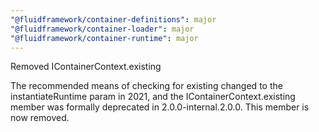 ```yaml
---
"@fluidframework/container-definitions": major
"@fluidframework/container-loader": major
"@fluidframework/container-runtime": major
---
```


Removed IContainerContext.existing

The recommended means of checking for existing changed to the instantiateRuntime param in 2021, and the IContainerContext.existing member was formally deprecated in 2.0.0-internal.2.0.0. This member is now removed.
